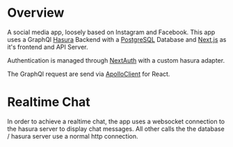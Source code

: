 # Overview

A social media app, loosely based on Instagram and Facebook. This app uses a GraphQl [Hasura](https://hasura.io/) Backend with a [PostgreSQL](https://www.postgresql.org/) Database and [Next.js](https://nextjs.org/) as it's frontend and API Server.

Authentication is managed through [NextAuth](https://next-auth.js.org/) with a custom hasura adapter.

The GraphQl request are send via [ApolloClient](https://www.apollographql.com/docs/react/) for React.

# Realtime Chat

In order to achieve a realtime chat, the app uses a websocket connection to the hasura server to display chat messages.
All other calls the the database / hasura server use a normal http connection.
